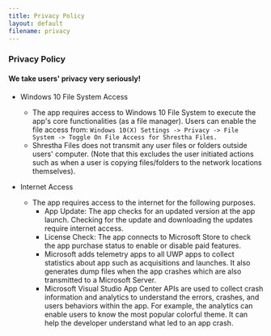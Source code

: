 ```yaml
---
title: Privacy Policy
layout: default
filename: privacy
--- 
```



### Privacy Policy

#### We take users' privacy very seriously!

* Windows 10 File System Access
  * The app requires access to Windows 10 File System to execute the app's core functionalities (as a file manager). Users can enable the file access from: ```Windows 10(X) Settings -> Privacy -> File System -> Toggle On File Access for Shrestha Files.```
  * Shrestha Files does not transmit any user files or folders outside users' computer. (Note that this excludes the user initiated actions such as when a user is copying files/folders to the network locations themselves).
 

* Internet Access
  * The app requires access to the internet for the following purposes.
    * App Update: The app checks for an updated version at the app launch. Checking for the update and downloading the updates require internet access.
    * License Check: The app connects to Microsoft Store to check the app purchase status to enable or disable paid features.
    * Microsoft adds telemetry apps to all UWP apps to collect statistics about app such as acquisitions and launches. It also generates dump files when the app crashes which are also transmitted to a Microsoft Server.
    * Microsoft Visual Studio App Center APIs are used to collect crash information and analytics to understand the errors, crashes, and users behaviors within the app. For example, the analytics can enable users to know the most popular colorful theme. It can help the developer understand what led to an app crash.


[comment]: <> (Microsoft telemetry and App Center APIs are used to collect information about the app crashes, errors, and user interaction inside the app for diagnostics and analytical purposes. A log file is generated to store logs such as errors, warnings, and other information. Of these four types, only the error information are collected using the App Center API. Users can manually email the log file with all the details to the developer for diagnostics purposes.)
